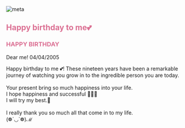 <!DOCTYPE html>
<html lang="en">
  <head>
    <meta charset="UTF-8" />
    <meta name="viewport" content="width=device-width, initial-scale=1.0" />
    <title>Birthday</title>
    <link rel="stylesheet" href="style.css" />
  </head>
  <body>
    <div class="container">
      <div class="birth">
        <div class="image">
          <!-- <img src="/icon/img.icons8.png " class="ballon" alt="ballon" /> -->
          <!-- <img src="/icon/hatt.png" class="hat" alt="hat" /> -->
          <img src=" " class="meta" alt="meta" />
          <h2 class="happy" style="color: palevioletred">
            Happy birthday to me💕
          </h2>
        </div>
        <div class="heading">
          <h3 class="back" style="color: palevioletred">HAPPY BIRTHDAY</h3>
          <p>Dear me! 04/04/2005</p>
          <p>
            Happy birthday to me 💕! These nineteen years have been a remarkable
            journey of watching you grow in to the ingredible person you are
            today. <br />
            <br />Your present bring so much happiness into your life.
            <br />
            I hope happiness and successful 🐰🎂🍰 <br />I will try my
            best.🥰<br /><br />
            I really thank you so much all that come in to my life. &ensp;
            &ensp; &ensp; &ensp; &ensp; &ensp; &ensp; &ensp; &ensp; &ensp;
            &ensp; &ensp; &ensp; (❁´◡`❁)ℳ
          </p>
        </div>
      </div>
    </div>
  </body>
</html>
